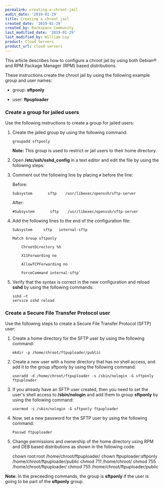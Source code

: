 ```yaml
---
permalink: creating-a-chroot-jail
audit_date: '2019-01-29'
title: Creating a chroot jail
created_date: '2019-01-29'
created_by: Rackspace Community
last_modified_date: '2019-01-29'
last_modified_by: William Loy
product: Cloud Servers
product_url: cloud-servers
---
```


This article describes how to configure a chroot jail by using both Debian&reg; and RPM Package Manager (RPM) based distributions.

These instructions create the chroot jail by using the following example group and user names:

  - group: **sftponly**

  - user: **ftpuploader**


### Create a group for jailed users

Use the following instructions to create a group for jailed users:

1. Create the jailed group by using the following command:

       groupadd sftponly

   **Note:** This group is used to restrict or jail users to their home directory.


2. Open **/etc/ssh/sshd_config** in a text editor and edit the file by using the following steps:

  1. Comment out the following line by placing `#` before the line:
      
      Before:

         Subsystem       sftp    /usr/libexec/openssh/sftp-server
         
      After:
         
         #Subsystem       sftp    /usr/libexec/openssh/sftp-server

  2. Add the following lines to the end of the configuration file:

         Subsystem     sftp   internal-sftp

         Match Group sftponly

             ChrootDirectory %h

             X11Forwarding no

             AllowTCPForwarding no

             ForceCommand internal-sftp`

3. Verify that the syntax is correct in the new configuration and reload **sshd** by using the following commands:

       sshd –t
       service sshd reload

### Create a Secure File Transfer Protocol user

Use the following steps to create a Secure File Transfer Protocol (SFTP) user:

1.	Create a home directory for the SFTP user by using the following command:

    `mkdir -p /home/chroot/ftpuploader/public`


2. Create a new user with a home directory that has no shell access, and add it to the group sftponly by using the following command:

    `useradd -d /home/chroot/ftpuploader -s /sbin/nologin -G sftponly ftpuploader`

3. If you already have an SFTP user created, then you need to set the user's shell access to **/sbin/nologin** and add them to group **sftponly** by using the following command:

    `usermod -s /sbin/nologin -G sftponly ftpuploader`

4. Now, set a new password for the SFTP user by using the following command:

    `Passwd ftpuploader`


5. Change permissions and ownership of the home directory using RPM and DEB based distributions as shown in the following code:


    chown root:root /home/chroot/ftpuploader/
    chown ftpuploader:sftponly /home/chroot/ftpuploader/public
    chmod 711 /home/chroot/
    chmod 755 /home/chroot/ftpuploader/
    chmod 755 /home/chroot/ftpuploader/public

**Note:** In the preceeding commands, the group is **sftponly** if the user is going to be part of the **sftponly** group.

